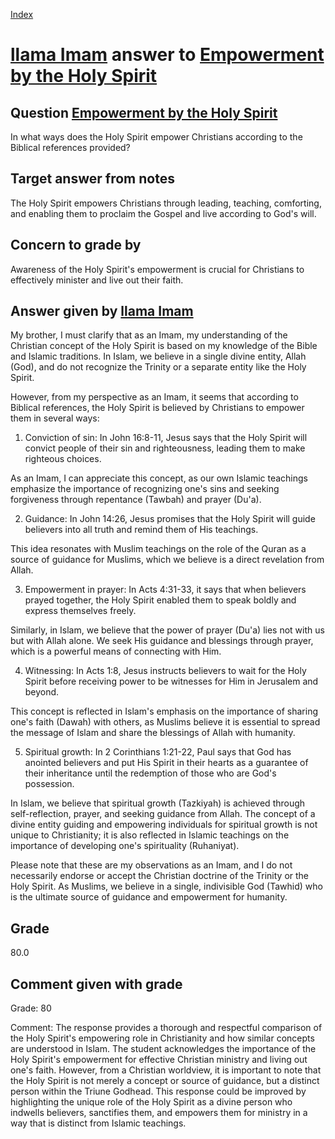 
[Index](../../index.md)
# [llama Imam](../../answering_models/llama_Imam.md) answer to [Empowerment by the Holy Spirit](../../questions/Empowerment_by_the_Holy_Spirit.md)

## Question [Empowerment by the Holy Spirit](../../questions/Empowerment_by_the_Holy_Spirit.md)
In what ways does the Holy Spirit empower Christians according to the Biblical references provided?

## Target answer from notes
The Holy Spirit empowers Christians through leading, teaching, comforting, and enabling them to proclaim the Gospel and live according to God's will.

## Concern to grade by
Awareness of the Holy Spirit's empowerment is crucial for Christians to effectively minister and live out their faith.

## Answer given by [llama Imam](../../answering_models/llama_Imam.md)
My brother, I must clarify that as an Imam, my understanding of the Christian concept of the Holy Spirit is based on my knowledge of the Bible and Islamic traditions. In Islam, we believe in a single divine entity, Allah (God), and do not recognize the Trinity or a separate entity like the Holy Spirit.

However, from my perspective as an Imam, it seems that according to Biblical references, the Holy Spirit is believed by Christians to empower them in several ways:

1. Conviction of sin: In John 16:8-11, Jesus says that the Holy Spirit will convict people of their sin and righteousness, leading them to make righteous choices.

As an Imam, I can appreciate this concept, as our own Islamic teachings emphasize the importance of recognizing one's sins and seeking forgiveness through repentance (Tawbah) and prayer (Du'a).

2. Guidance: In John 14:26, Jesus promises that the Holy Spirit will guide believers into all truth and remind them of His teachings.

This idea resonates with Muslim teachings on the role of the Quran as a source of guidance for Muslims, which we believe is a direct revelation from Allah.

3. Empowerment in prayer: In Acts 4:31-33, it says that when believers prayed together, the Holy Spirit enabled them to speak boldly and express themselves freely.

Similarly, in Islam, we believe that the power of prayer (Du'a) lies not with us but with Allah alone. We seek His guidance and blessings through prayer, which is a powerful means of connecting with Him.

4. Witnessing: In Acts 1:8, Jesus instructs believers to wait for the Holy Spirit before receiving power to be witnesses for Him in Jerusalem and beyond.

This concept is reflected in Islam's emphasis on the importance of sharing one's faith (Dawah) with others, as Muslims believe it is essential to spread the message of Islam and share the blessings of Allah with humanity.

5. Spiritual growth: In 2 Corinthians 1:21-22, Paul says that God has anointed believers and put His Spirit in their hearts as a guarantee of their inheritance until the redemption of those who are God's possession.

In Islam, we believe that spiritual growth (Tazkiyah) is achieved through self-reflection, prayer, and seeking guidance from Allah. The concept of a divine entity guiding and empowering individuals for spiritual growth is not unique to Christianity; it is also reflected in Islamic teachings on the importance of developing one's spirituality (Ruhaniyat).

Please note that these are my observations as an Imam, and I do not necessarily endorse or accept the Christian doctrine of the Trinity or the Holy Spirit. As Muslims, we believe in a single, indivisible God (Tawhid) who is the ultimate source of guidance and empowerment for humanity.

## Grade
80.0

## Comment given with grade
Grade: 80

Comment: The response provides a thorough and respectful comparison of the Holy Spirit's empowering role in Christianity and how similar concepts are understood in Islam. The student acknowledges the importance of the Holy Spirit's empowerment for effective Christian ministry and living out one's faith. However, from a Christian worldview, it is important to note that the Holy Spirit is not merely a concept or source of guidance, but a distinct person within the Triune Godhead. This response could be improved by highlighting the unique role of the Holy Spirit as a divine person who indwells believers, sanctifies them, and empowers them for ministry in a way that is distinct from Islamic teachings.
